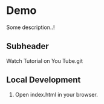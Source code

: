 # Demo

Some description..!

## Subheader

Watch Tutorial on You Tube.git 

## Local Development

1. Open index.html in your browser.

